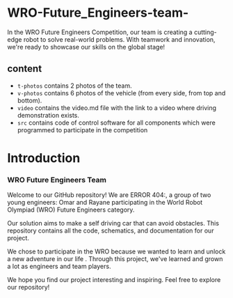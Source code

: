 # WRO-Future_Engineers-team-
 In the WRO Future Engineers Competition, our team is creating a cutting-edge robot to solve real-world problems. With teamwork and innovation, we're ready to showcase our skills on the global stage!

## content
 * `t-photos` contains 2 photos of the team.
 * `v-photos`  contains 6 photos of the vehicle (from every side, from top and bottom).
 *  `video` contains the video.md file with the link to a video where driving demonstration exists.
 *   `src` contains code of control software for all components which were programmed to participate in the competition

# Introduction
### WRO Future Engineers Team 

Welcome to our GitHub repository! We are ERROR 404:, a group of two young engineers: Omar and Rayane participating in the World Robot Olympiad (WRO) Future Engineers category.

Our solution aims to make a self driving car that can avoid obstacles. This repository contains all the code, schematics, and documentation for our project.

We chose to participate in the WRO because we wanted to learn and unlock a new adventure in our life . Through this project, we've learned and grown a lot as engineers and team players.

We hope you find our project interesting and inspiring. Feel free to explore our repository! 



 
